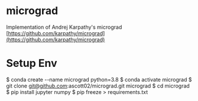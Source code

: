 # micrograd
Implementation of Andrej Karpathy's micrograd
[https://github.com/karpathy/micrograd](https://github.com/karpathy/micrograd)

# Setup Env
  $ conda create --name micrograd python=3.8
  $ conda activate micrograd
  $ git clone git@github.com:ascott02/micrograd.git micrograd
  $ cd micrograd
  $ pip install jupyter numpy
  $ pip freeze > requirements.txt

